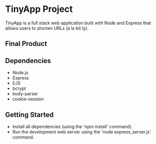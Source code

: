 # TinyApp Project

TinyApp is a full stack web application built with Node and Express that allows users to shorten URLs (a la bit.ly).

## Final Product


## Dependencies

- Node.js
- Express
- EJS
- bcrypt
- body-parser
- cookie-session

## Getting Started

- Install all dependencies (using the 'npm install' command).
- Run the development web server using the 'node express_server.js' command.
